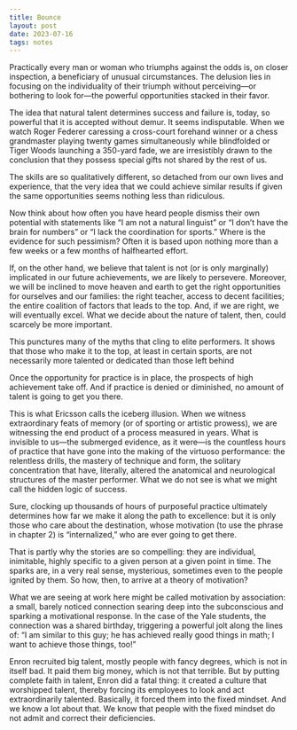 ```yaml
---
title: Bounce
layout: post
date: 2023-07-16
tags: notes
---
```

<p style="color: rgb(26, 26, 26)" class="body"><span>Practically every man or woman who triumphs against the odds is, on closer inspection, a beneficiary of unusual circumstances. The delusion lies in focusing on the individuality of their triumph without perceiving—or bothering to look for—the powerful opportunities stacked in their favor.</span></p><p class="body"><span>The idea that natural talent determines success and failure is, today, so powerful that it is accepted without demur. It seems indisputable. When we watch Roger Federer caressing a cross-court forehand winner or a chess grandmaster playing twenty games simultaneously while blindfolded or Tiger Woods launching a 350-yard fade, we are irresistibly drawn to the conclusion that they possess special gifts not shared by the rest of us.</span></p><p class="body"><span>The skills are so qualitatively different, so detached from our own lives and experience, that the very idea that we could achieve similar results if given the same opportunities seems nothing less than ridiculous.</span></p><p class="body"><span>Now think about how often you have heard people dismiss their own potential with statements like “I am not a natural linguist” or “I don’t have the brain for numbers” or “I lack the coordination for sports.” Where is the evidence for such pessimism? Often it is based upon nothing more than a few weeks or a few months of halfhearted effort.</span></p><p class="body"><span>If, on the other hand, we believe that talent is not (or is only marginally) implicated in our future achievements, we are likely to persevere. Moreover, we will be inclined to move heaven and earth to get the right opportunities for ourselves and our families: the right teacher, access to decent facilities; the entire coalition of factors that leads to the top. And, if we are right, we will eventually excel. What we decide about the nature of talent, then, could scarcely be more important.</span></p><p class="body"><span>This punctures many of the myths that cling to elite performers. It shows that those who make it to the top, at least in certain sports, are not necessarily more talented or dedicated than those left behind</span></p><p class="body"><span>Once the opportunity for practice is in place, the prospects of high achievement take off. And if practice is denied or diminished, no amount of talent is going to get you there.</span></p><p class="body"><span>This is what Ericsson calls the iceberg illusion. When we witness extraordinary feats of memory (or of sporting or artistic prowess), we are witnessing the end product of a process measured in years. What is invisible to us—the submerged evidence, as it were—is the countless hours of practice that have gone into the making of the virtuoso performance: the relentless drills, the mastery of technique and form, the solitary concentration that have, literally, altered the anatomical and neurological structures of the master performer. What we do not see is what we might call the hidden logic of success.</span></p><p class="body"><span>Sure, clocking up thousands of hours of purposeful practice ultimately determines how far we make it along the path to excellence: but it is only those who care about the destination, whose motivation (to use the phrase in chapter 2) is “internalized,” who are ever going to get there.</span></p><p class="body"><span>That is partly why the stories are so compelling: they are individual, inimitable, highly specific to a given person at a given point in time. The sparks are, in a very real sense, mysterious, sometimes even to the people ignited by them. So how, then, to arrive at a theory of motivation?</span></p><p class="body"><span>What we are seeing at work here might be called motivation by association: a small, barely noticed connection searing deep into the subconscious and sparking a motivational response. In the case of the Yale students, the connection was a shared birthday, triggering a powerful jolt along the lines of: “I am similar to this guy; he has achieved really good things in math; I want to achieve those things, too!”</span></p><p class="body"><span>Enron recruited big talent, mostly people with fancy degrees, which is not in itself bad. It paid them big money, which is not that terrible. But by putting complete faith in talent, Enron did a fatal thing: it created a culture that worshipped talent, thereby forcing its employees to look and act extraordinarily talented. Basically, it forced them into the fixed mindset. And we know a lot about that. We know that people with the fixed mindset do not admit and correct their deficiencies.</span></p><p class="body"></p>